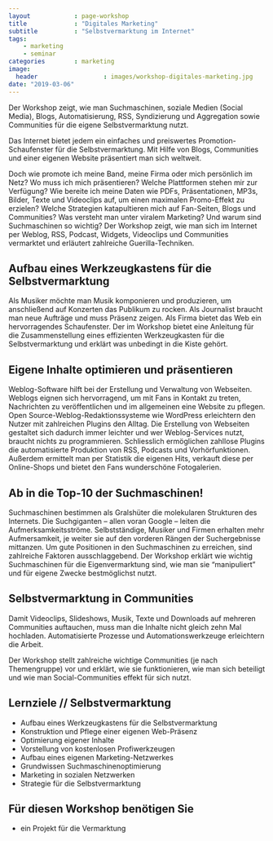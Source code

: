 ```yaml
---
layout            : page-workshop
title             : "Digitales Marketing"
subtitle          : "Selbstvermarktung im Internet"
tags:
    - marketing
    - seminar
categories        : marketing
image:
  header                  : images/workshop-digitales-marketing.jpg
date: "2019-03-06"
---
```

Der Workshop zeigt, wie man Suchmaschinen, soziale Medien (Social Media), Blogs, Automatisierung, RSS, Syndizierung und Aggregation sowie Communities für die eigene Selbstvermarktung nutzt.
<!-- readmore -->

Das Internet bietet jedem ein einfaches und preiswertes Promotion-Schaufenster für die Selbstvermarktung. Mit Hilfe von Blogs, Communities und einer eigenen Website präsentiert man sich weltweit.

Doch wie promote ich meine Band, meine Firma oder mich persönlich im Netz? Wo muss ich mich präsentieren? Welche Plattformen stehen mir zur Verfügung? Wie bereite ich meine Daten wie PDFs, Präsentationen, MP3s, Bilder, Texte und Videoclips auf, um einen maximalen Promo-Effekt zu erzielen? Welche Strategien katapultieren mich auf Fan-Seiten, Blogs und Communities? Was versteht man unter viralem Marketing? Und warum sind Suchmaschinen so wichtig? Der Workshop zeigt, wie man sich im Internet per Weblog, RSS, Podcast, Widgets, Videoclips und Communities vermarktet und erläutert zahlreiche Guerilla-Techniken.

## Aufbau eines Werkzeugkastens für die Selbstvermarktung

Als Musiker möchte man Musik komponieren und produzieren, um anschließend auf Konzerten das Publikum zu rocken. Als Journalist braucht man neue Aufträge und muss Präsenz zeigen. Als Firma bietet das Web ein hervorragendes Schaufenster. Der im Workshop bietet eine Anleitung für die Zusammenstellung eines effizienten Werkzeugkasten für die Selbstvermarktung und erklärt was unbedingt in die Kiste gehört.

## Eigene Inhalte optimieren und präsentieren

Weblog-Software hilft bei der Erstellung und Verwaltung von Webseiten. Weblogs eignen sich hervorragend, um mit Fans in Kontakt zu treten, Nachrichten zu veröffentlichen und im allgemeinen eine Website zu pflegen. Open Source-Weblog-Redaktionssysteme wie WordPress erleichtern den Nutzer mit zahlreichen Plugins den Alltag. Die Erstellung von Webseiten gestaltet sich dadurch immer leichter und wer Weblog-Services nutzt, braucht nichts zu programmieren. Schliesslich ermöglichen zahllose Plugins die automatisierte Produktion von RSS, Podcasts und Vorhörfunktionen. Außerdem ermittelt man per Statistik die eigenen Hits, verkauft diese per Online-Shops und bietet den Fans wunderschöne Fotogalerien.

## Ab in die Top-10 der Suchmaschinen!

Suchmaschinen bestimmen als Gralshüter die molekularen Strukturen des Internets. Die Suchgiganten – allen voran Google – leiten die Aufmerksamkeitsströme. Selbstständige, Musiker und Firmen erhalten mehr Aufmersamkeit, je weiter sie auf den vorderen Rängen der Suchergebnisse mittanzen. Um gute Positionen in den Suchmaschinen zu erreichen, sind zahlreiche Faktoren ausschlaggebend. Der Workshop erklärt wie wichtig Suchmaschinen für die Eigenvermarktung sind, wie man sie “manipuliert” und für eigene Zwecke bestmöglichst nutzt.

## Selbstvermarktung in Communities

Damit Videoclips, Slideshows, Musik, Texte und Downloads auf mehreren Communities auftauchen, muss man die Inhalte nicht gleich zehn Mal hochladen. Automatisierte Prozesse und Automationswerkzeuge erleichtern die Arbeit.

Der Workshop stellt zahlreiche wichtige Communities (je nach Themengruppe) vor und erklärt, wie sie funktionieren, wie man sich beteiligt und wie man Social-Communities effekt für sich nutzt.

## Lernziele // Selbstvermarktung

* Aufbau eines Werkzeugkastens für die Selbstvermarktung
* Konstruktion und Pflege einer eigenen Web-Präsenz
* Optimierung eigener Inhalte
* Vorstellung von kostenlosen Profiwerkzeugen
* Aufbau eines eigenen Marketing-Netzwerkes
* Grundwissen Suchmaschinenoptimierung
* Marketing in sozialen Netzwerken
* Strategie für die Selbstvermarktung

## Für diesen Workshop benötigen Sie

* ein Projekt für die Vermarktung
